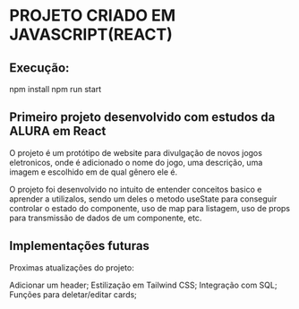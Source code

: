 # PROJETO CRIADO EM JAVASCRIPT(REACT)

## Execução:

npm install
npm run start

## Primeiro projeto desenvolvido com estudos da ALURA em React

O projeto é um protótipo de website para divulgação de novos jogos eletronicos, onde é adicionado o nome do jogo, uma descrição, uma imagem e escolhido em de qual gênero ele é.

O projeto foi desenvolvido no intuito de entender conceitos basico e aprender a utilizalos, sendo um deles o metodo useState para conseguir controlar o estado do componente, uso de map para listagem, uso de props para transmissão de dados de um componente, etc.

## Implementações futuras

Proximas atualizações do projeto:

Adicionar um header;
Estilização em Tailwind CSS;
Integração com SQL;
Funções para deletar/editar cards;





